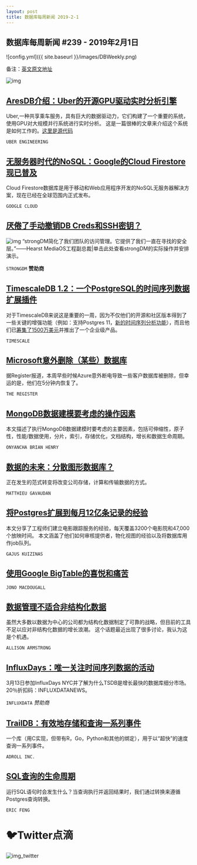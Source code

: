 ```yaml
---
layout: post
title: 数据库每周新闻 2019-2-1
---
```


## 数据库每周新闻 #239 - 2019年2月1日
![config.yml]({{ site.baseurl }}/images/DBWeekly.png)

备注：[英文原文地址](https://dbweekly.com/issues/239)

![img](https://res.cloudinary.com/cpress/image/upload/w_1280,e_sharpen:60/vhdp5hvij9fid43z4pjh.jpg)

## [AresDB介绍：Uber的开源GPU驱动实时分析引擎](https://eng.uber.com/aresdb/)
Uber,一种共享乘车服务，具有巨大的数据驱动力，它们构建了一个重要的系统，使用GPU对大规模并行系统进行实时分析。 这是一篇很棒的文章来介绍这个系统是如何工作的。[这里是源代码](https://github.com/uber/aresdb)

`UBER ENGINEERING`

## [无服务器时代的NoSQL：Google的Cloud Firestore现已普及](https://cloud.google.com/blog/products/databases/announcing-cloud-firestore-general-availability-and-updates)
Cloud Firestore数据库是用于移动和Web应用程序开发的NoSQL无服务器解决方案，现在已经在全球范围内正式发布。

`GOOGLE CLOUD`

## [厌倦了手动撤销DB Creds和SSH密钥？](https://www.strongdm.com/pgw-130/?utm_source=&utm_medium=email&utm_campaign=2019-1-30--%5BD%5D-%5BSchD%5D-SDM-PGW%3DTIP3-JAN-FORM-FILL)
![img](https://copm.s3.amazonaws.com/66182737.jpg)
“strongDM简化了我们团队的访问管理。它提供了我们一直在寻找的安全层。”——Hearst MediaOS工程副总裁|单击此处查看strongDM的实际操作并安排演示。

`STRONGDM` **赞助商**

## [TimescaleDB 1.2：一个PostgreSQL的时间序列数据扩展插件](https://blog.timescale.com/timescaledb-1-2-analytical-functions-advanced-data-lifecycle-management-improved-performance/)
对于TimescaleDB来说这是重要的一周，因为不仅他们的开源和社区版本得到了一些关键的增强功能（例如：支持Postgres 11，[新的时间序列分析功能](https://blog.timescale.com/sql-functions-for-time-series-analysis/)），而且他们已[筹集了1500万美元](https://blog.timescale.com/raises-another-15m-for-leading-time-series-sql-database-introduces-enterprise-offering/)并推出了一个企业级产品。

`TIMESCALE`

## [Microsoft意外删除（某些）数据库](https://www.theregister.co.uk/2019/01/30/azure_sql_delete/)
据Register报道，本周早些时候Azure意外断电导致一些客户数据库被删除，但幸运的是，他们在5分钟内恢复了。

`THE REGISTER`

## [MongoDB数据建模要考虑的操作因素](https://severalnines.com/blog/operational-factors-consider-during-mongodb-data-modeling)
本文描述了执行MongoDB数据建模时要考虑的主要因素，包括可伸缩性，原子性，性能/数据使用，分片，索引，存储优化，文档结构，增长和数据生命周期。

`ONYANCHA BRIAN HENRY`

## [数据的未来：分散图形数据库？](https://hackernoon.com/the-future-of-data-a-decentralized-graph-database-bbb668715bd1)
正在发生的范式转变将改变公司存储，计算和传输数据的方式。

`MATTHIEU GAVAUDAN`

## [将Postgres扩展到每月12亿条记录的经验](https://medium.com/@gajus/lessons-learned-scaling-postgresql-database-to-1-2bn-records-month-edc5449b3067)
本文分享了工程师们建立电影跟踪服务的经验，每天覆盖3200个电影院和47,000个放映时间。 本文涵盖了他们如何审核提供者，物化视图的经验以及将数据库用作job队列。

`GAJUS KUIZINAS`

## [使用Google BigTable的喜悦和痛苦](https://syslog.ravelin.com/the-joy-and-pain-of-using-google-bigtable-4210604c75be)

`JONO MACDOUGALL`

## [数据管理不适合非结构化数据](https://www.datanami.com/2019/01/31/data-management-falls-short-for-unstructured-data/)
虽然大多数以数据为中心的公司都为结构化数据制定了可靠的战略，但目前的工具不足以应对非结构化数据的增长浪潮。 这个话题最近出现了很多讨论，我认为这是个机遇。

`ALLISON ARMSTRONG`

## [InfluxDays：唯一关注时间序列数据的活动](https://influxdays.com/new-york-2019/)
3月13日参加InfluxDays NYC并了解为什么TSDB是增长最快的数据库细分市场。 20％折扣码：INFLUXDATANEWS。

`INFLUXDATA` *赞助商*

## [TrailDB：有效地存储和查询一系列事件](http://traildb.io/)
一个库（用C实现，但带有R，Go，Python和其他的绑定），用于以“超快”的速度查询一系列事件。

`ADROLL INC.`

## [SQL查询的生命周期](https://numeracy.co/blog/life-of-a-sql-query)
运行SQL语句时会发生什么？当查询执行并返回结果时，我们通过转换来遵循Postgres查询转换。

`ERIC FENG`

# 🐦Twitter点滴

![img_twitter](https://res.cloudinary.com/cpress/image/upload/w_1280,e_sharpen:60/hkahffambllbnuuf71nh.jpg)
